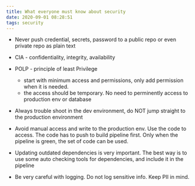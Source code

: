 ```yaml
---
title: What everyone must know about security
date: 2020-09-01 08:28:51
tags: security
---
```


- Never push credential, secrets, password to a public repo or even private repo as plain text

- CIA - confidentiality, integrity, availability

- POLP - principle of least Privilege
	- start with minimum access and permissions, only add permission when it is needed.
	- the access should be temporary. No need to perminently access to production env or database

- Always trouble shoot in the dev environment, do NOT jump straight to the production environment

- Avoid manual access and write to the production env. Use the code to access. The code has to push to build pipeline first. Only when the pipeline is green, the set of code can be used.

- Updating outdated dependencies is very important. The best way is to use some auto checking tools for dependencies, and include it in the pipeline

- Be very careful with logging. Do not log sensitive info. Keep PII in mind.